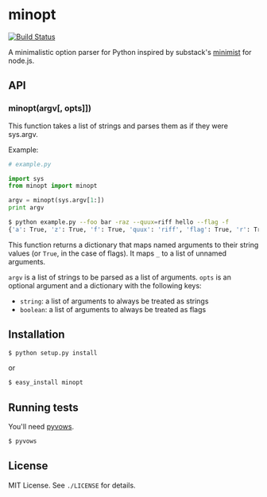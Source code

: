 
# minopt
[![Build Status](https://travis-ci.org/AjayMT/minopt.svg)](https://travis-ci.org/AjayMT/minopt)

A minimalistic option parser for Python inspired by substack's [minimist](http://github.com/substack/minimist) for node.js.

## API
### minopt(argv[, opts]])
This function takes a list of strings and parses them as if they were sys.argv.

Example:
```python
# example.py

import sys
from minopt import minopt

argv = minopt(sys.argv[1:])
print argv
```
```sh
$ python example.py --foo bar -raz --quux=riff hello --flag -f
{'a': True, 'z': True, 'f': True, 'quux': 'riff', 'flag': True, 'r': True, 'foo': 'bar', '_': ['hello']}
```

This function returns a dictionary that maps named arguments to their string values (or `True`, in the case of flags). It maps `_` to a list of unnamed arguments.

`argv` is a list of strings to be parsed as a list of arguments. `opts` is an optional argument and a dictionary with the following keys:
- `string`: a list of arguments to always be treated as strings
- `boolean`: a list of arguments to always be treated as flags

## Installation
```sh
$ python setup.py install
```

or

```sh
$ easy_install minopt
```

## Running tests
You'll need [pyvows](http://pyvows.org).
```sh
$ pyvows
```

## License
MIT License. See `./LICENSE` for details.
